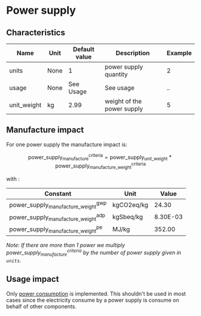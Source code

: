 # Power supply

## Characteristics

| Name               | Unit | Default value | Description                 | Example |
|--------------------|------|---------------|-----------------------------|---------|
| units              | None | 1             | power supply quantity       | 2       |
| usage              | None | See Usage     | See usage                   | ..      |
| unit_weight        | kg   | 2.99          | weight of the power supply  | 5       |

## Manufacture impact

For one power supply the manufacture impact is:

$$
\text{power_supply}_\text{manufacture}^\text{criteria} = \text{power_supply}_\text{unit_weight} * \text{power_supply}_
\text{manufacture_weight}^\text{criteria}
$$

with :

| Constant                                                   | Unit       | Value    |
|------------------------------------------------------------|------------|----------|
| $\text{power_supply}_\text{manufacture_weight}^\text{gwp}$ | kgCO2eq/kg | 24.30    |
| $\text{power_supply}_\text{manufacture_weight}^\text{adp}$ | kgSbeq/kg  | 8.30E-03 |
| $\text{power_supply}_\text{manufacture_weight}^\text{pe}$  | MJ/kg      | 352.00   |

_Note: If there are more than 1 power we multiply $\text{power_supply}_\text{manufacture}^\text{criteria}$ by the number
of power supply given in `units`._

## Usage impact

Only [power consumption](../usage/elec_conso.md) is implemented.
This shouldn't be used in most cases since the electricity consume by a power supply is consume on behalf of other
components.